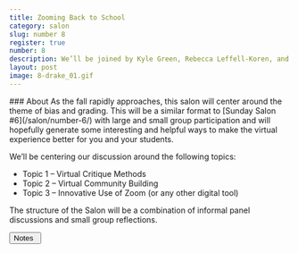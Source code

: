 ```yaml
---
title: Zooming Back to School
category: salon
slug: number 8
register: true
number: 8
description: We’ll be joined by Kyle Green, Rebecca Leffell-Koren, and Chris Hamamoto, who will each share a perspective on exhibitions as it relates to their practices as designer-educator-researchers. We’ll be joined by Kyle Green, Rebecca Leffell-Koren, and Chris Hamamoto, who will each share a perspective on exhibitions as it relates to their practices as designer-educator-researchers.
layout: post
image: 8-drake_01.gif
---
```

<section class="intro-material" markdown="1">
<div class="intro-text" markdown="1">
### About
As the fall rapidly approaches, this salon will center around the theme of bias and grading. This will be a similar format to [Sunday Salon #6](/salon/number-6/) with large and small group participation and will hopefully generate some interesting and helpful ways to make the virtual experience better for you and your students.

We’ll be centering our discussion around the following topics:
* Topic 1 – Virtual Critique Methods
* Topic 2 – Virtual Community Building
* Topic 3 – Innovative Use of Zoom (or any other digital tool)

The structure of the Salon will be a combination of informal panel discussions and small group reflections.
</div>
<div class="intro-button">
<a href="https://docs.google.com/document/d/1hb8AsIRG2PczYuTNIDiq5JWydd4swy65uNya2vJqI8E/edit?usp=sharing"><button>Notes&ensp;<i class="fas fa-long-arrow-alt-down"></i></button></a>
</div>
</section>
